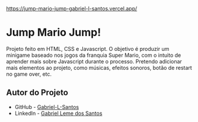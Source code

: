 https://jump-mario-jump-gabriel-l-santos.vercel.app/

# Jump Mario Jump!
Projeto feito em HTML, CSS e Javascript. O objetivo é produzir um minigame baseado nos jogos da franquia Super Mario, com o intuito de aprender mais sobre Javascript durante o processo. Pretendo adicionar mais elementos ao projeto, como músicas, efeitos sonoros, botão de restart no game over, etc.
## Autor do Projeto

- GitHub - [Gabriel-L-Santos](https://github.com/Gabriel-L-Santos)
- LinkedIn - [Gabriel Leme dos Santos](https://www.linkedin.com/in/gabriel-leme-dos-santos/)